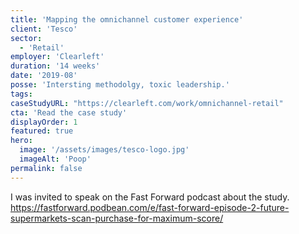 ```yaml
---
title: 'Mapping the omnichannel customer experience'
client: 'Tesco'
sector:
  - 'Retail'
employer: 'Clearleft'
duration: '14 weeks'
date: '2019-08'
posse: 'Intersting methodolgy, toxic leadership.'
tags:
caseStudyURL: "https://clearleft.com/work/omnichannel-retail"
cta: 'Read the case study'
displayOrder: 1
featured: true
hero:
  image: '/assets/images/tesco-logo.jpg'
  imageAlt: 'Poop'
permalink: false
---
```


I was invited to speak on the Fast Forward podcast about the study. https://fastforward.podbean.com/e/fast-forward-episode-2-future-supermarkets-scan-purchase-for-maximum-score/
